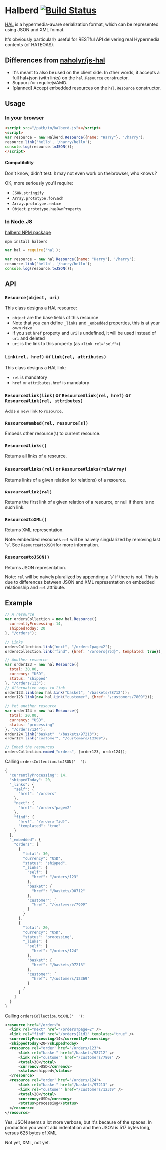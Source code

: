 # Halberd [![Build Status](https://travis-ci.org/jpbochi/halberd.png?branch=halberd)](https://travis-ci.org/jpbochi/halberd)

[HAL](http://stateless.co/hal_specification.html) is a hypermedia-aware serialization format, which can be represented using JSON and XML format.

It's obviously particularly useful for RESTful API delivering real Hypermedia contents (cf HATEOAS).

## Differences from [naholyr/js-hal](https://github.com/naholyr/js-hal)

* It's meant to also be used on the client side. In other words, it accepts a full hal+json (with links) on the `hal.Resource` constructor.
* Support for requirejs/AMD.
* [planned] Accept embedded resources on the `hal.Resource` constructor.

## Usage

### In your browser

```html
<script src="/path/to/halberd.js"></script>
<script>
var resource = new Halberd.Resource({name: "Harry"}, '/harry');
resource.link('hello', '/harry/hello');
console.log(resource.toJSON());
</script>
```

#### Compatibility

Don't know, didn't test. It may not even work on the browser, who knows ?

OK, more seriously you'll require:
* `JSON.stringify`
* `Array.prototype.forEach`
* `Array.prototype.reduce`
* `Object.prototype.hasOwnProperty`

### In Node.JS

[halberd NPM package](https://npmjs.org/package/halberd)

```sh
npm install halberd
```

```javascript
var hal = require('hal');

var resource = new hal.Resource({name: "Harry"}, '/harry');
resource.link('hello', '/harry/hello');
console.log(resource.toJSON());
```

## API

### `Resource(object, uri)`

This class designs a HAL resource:

* `object` are the base fields of this resource
 * Note that you can define `_links` and `_embedded` properties, this is at your own risks
 * If you set `href` property and `uri` is undefined, it will be used instead of `uri` and deleted
* `uri` is the link to this property (as `<link rel="self">`)

### `Link(rel, href)` or `Link(rel, attributes)`

This class designs a HAL link:

* `rel` is mandatory
* `href` or `attributes.href` is mandatory

### `Resource#link(link)` or `Resource#link(rel, href)` or `Resource#link(rel, attributes)`

Adds a new link to resource.

### `Resource#embed(rel, resource[s])`

Embeds other resource(s) to current resource.

### `Resource#links()`

Returns all links of a resource.

### `Resource#links(rel)` or `Resource#links(relsArray)`

Returns links of a given relation (or relations) of a resource.

### `Resource#link(rel)`

Returns the first link of a given relation of a resource, or null if there is no such link.

### `Resource#toXML()`

Returns XML representation.

Note: embedded resources `rel` will be naively singularized by removing last 's'. See `Resource#toJSON` for more information.

### `Resource#toJSON()`

Returns JSON representation.

Note: `rel` will be naively pluralized by appending a 's' if there is not. This is due to differences between JSON and XML representation on embedded relationship and `rel` attribute.

## Example

```javascript
// A resource
var ordersCollection = new hal.Resource({
  currentlyProcessing: 14,
  shippedToday: 20
}, "/orders");

// Links
ordersCollection.link("next", "/orders?page=2");
ordersCollection.link("find", {href: "/orders{?id}", templated: true});

// Another resource
var order123 = new hal.Resource({
  total: 30.00,
  currency: "USD",
  status: "shipped"
}, "/orders/123");
// Alternative ways to link
order123.link(new hal.Link("basket", "/baskets/98712"));
order123.link(new hal.Link("customer", {href: "/customers/7809"}));

// Yet another resource
var order124 = new hal.Resource({
  total: 20.00,
  currency: "USD",
  status: "processing"
}, "/orders/124");
order124.link("basket", "/baskets/97213");
order124.link("customer", "/customers/12369");

// Embed the resources
ordersCollection.embed("orders", [order123, order124]);
```

Calling `ordersCollection.toJSON('  ')`:

```javascript
{
  "currentlyProcessing": 14,
  "shippedToday": 20,
  "_links": {
    "self": {
      "href": "/orders"
    },
    "next": {
      "href": "/orders?page=2"
    },
    "find": {
      "href": "/orders{?id}",
      "templated": "true"
    }
  },
  "_embedded": {
    "orders": [
      {
        "total": 30,
        "currency": "USD",
        "status": "shipped",
        "_links": {
          "self": {
            "href": "/orders/123"
          },
          "basket": {
            "href": "/baskets/98712"
          },
          "customer": {
            "href": "/customers/7809"
          }
        }
      },
      {
        "total": 20,
        "currency": "USD",
        "status": "processing",
        "_links": {
          "self": {
            "href": "/orders/124"
          },
          "basket": {
            "href": "/baskets/97213"
          },
          "customer": {
            "href": "/customers/12369"
          }
        }
      }
    ]
  }
}
```

Calling `ordersCollection.toXML('  ')`:

```xml
<resource href="/orders">
  <link rel="next" href="/orders?page=2" />
  <link rel="find" href="/orders{?id}" templated="true" />
  <currentlyProcessing>14</currentlyProcessing>
  <shippedToday>20</shippedToday>
  <resource rel="order" href="/orders/123">
      <link rel="basket" href="/baskets/98712" />
      <link rel="customer" href="/customers/7809" />
      <total>30</total>
      <currency>USD</currency>
      <status>shipped</status>
  </resource>
  <resource rel="order" href="/orders/124">
      <link rel="basket" href="/baskets/97213" />
      <link rel="customer" href="/customers/12369" />
      <total>20</total>
      <currency>USD</currency>
      <status>processing</status>
  </resource>
</resource>
```

Yes, JSON seems a lot more verbose, but it's because of the spaces. In production you won't add indentation and then JSON is 517 bytes long, versus 625 bytes of XML.

Not yet, XML, not yet.
